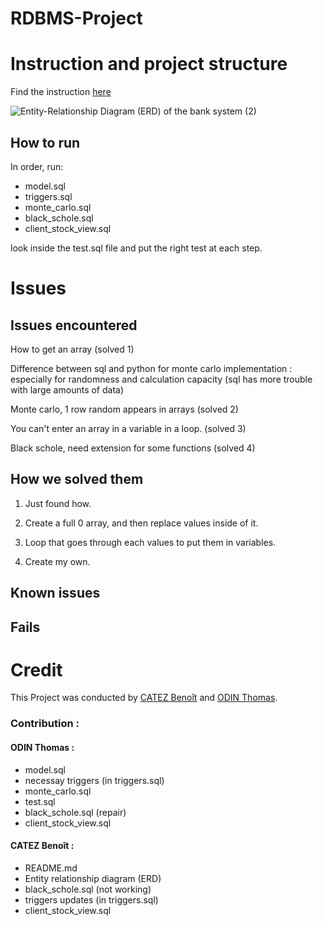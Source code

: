# RDBMS-Project

# Instruction and project structure

Find the instruction [here](project.pdf)

![Entity-Relationship Diagram (ERD) of the bank system (2)](https://github.com/LimuleSempai/RDBMS-Project/assets/125760323/2a8e18f8-1fc9-4055-bc28-9674fdde866d)

## How to run 

In order, run:
- model.sql
- triggers.sql
- monte_carlo.sql
- black_schole.sql
- client_stock_view.sql

look inside the test.sql file and put the right test at each step.

# Issues

## Issues encountered

How to get an array (solved 1)

Difference between sql and python for monte carlo implementation :
especially for randomness and calculation capacity (sql has more trouble with large amounts of data)

Monte carlo, 1 row random appears in arrays (solved 2)

You can't enter an array in a variable in a loop. (solved 3)

Black schole, need extension for some functions (solved 4)


## How we solved them

1. Just found how.

2. Create a full 0 array, and then replace values inside of it.

3. Loop that goes through each values to put them in variables.

4. Create my own.

## Known issues

## Fails

# Credit
This Project was conducted by [CATEZ Benoît](https://github.com/LimuleSempai) and [ODIN Thomas](https://github.com/Todin13).


### Contribution : 
  #### ODIN Thomas : 
  - model.sql
  - necessay triggers (in triggers.sql)
  - monte_carlo.sql
  - test.sql
  - black_schole.sql (repair)
  - client_stock_view.sql

  #### CATEZ Benoît :
  - README.md
  - Entity relationship diagram (ERD)
  - black_schole.sql (not working)
  - triggers updates (in triggers.sql)
  - client_stock_view.sql
